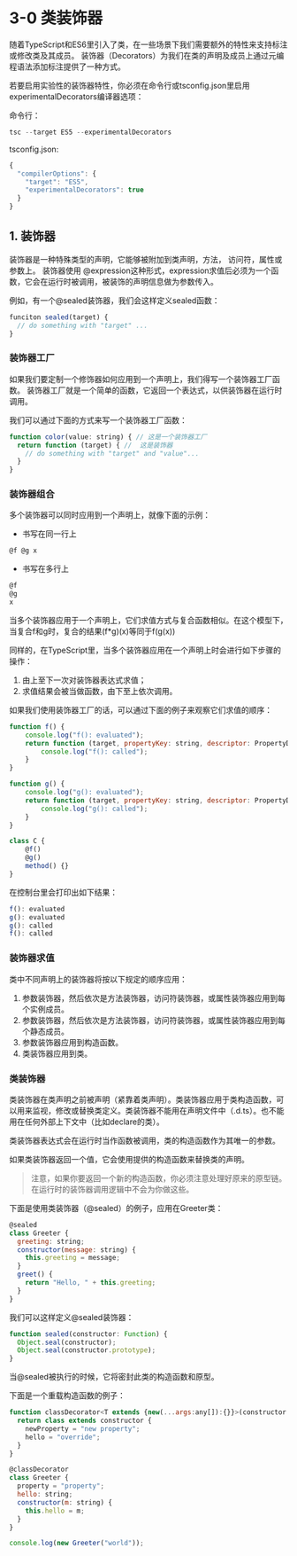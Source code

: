 # 3-0 类装饰器

随着TypeScript和ES6里引入了类，在一些场景下我们需要额外的特性来支持标注或修改类及其成员。 装饰器（Decorators）为我们在类的声明及成员上通过元编程语法添加标注提供了一种方式。 

若要启用实验性的装饰器特性，你必须在命令行或tsconfig.json里启用experimentalDecorators编译器选项：

命令行：

```js
tsc --target ES5 --experimentalDecorators
```

tsconfig.json:

```js
{
  "compilerOptions": {
    "target": "ES5",
    "experimentalDecorators": true
  }
}
```

## 1. 装饰器

装饰器是一种特殊类型的声明，它能够被附加到类声明，方法， 访问符，属性或参数上。 装饰器使用 @expression这种形式，expression求值后必须为一个函数，它会在运行时被调用，被装饰的声明信息做为参数传入。

例如，有一个@sealed装饰器，我们会这样定义sealed函数：

```js
funciton sealed(target) {
  // do something with "target" ...
}
```

### 装饰器工厂

如果我们要定制一个修饰器如何应用到一个声明上，我们得写一个装饰器工厂函数。 装饰器工厂就是一个简单的函数，它返回一个表达式，以供装饰器在运行时调用。

我们可以通过下面的方式来写一个装饰器工厂函数：

```js
function color(value: string) { // 这是一个装饰器工厂
  return function (target) { //  这是装饰器
    // do something with "target" and "value"...
  }
}
```

### 装饰器组合
多个装饰器可以同时应用到一个声明上，就像下面的示例：
* 书写在同一行上

```js
@f @g x
```
* 书写在多行上

```js
@f
@g
x
```

当多个装饰器应用于一个声明上，它们求值方式与复合函数相似。在这个模型下，当复合f和g时，复合的结果(f*g)(x)等同于f(g(x))

同样的，在TypeScript里，当多个装饰器应用在一个声明上时会进行如下步骤的操作：

1. 由上至下一次对装饰器表达式求值；
2. 求值结果会被当做函数，由下至上依次调用。

如果我们使用装饰器工厂的话，可以通过下面的例子来观察它们求值的顺序：

```js
function f() {
    console.log("f(): evaluated");
    return function (target, propertyKey: string, descriptor: PropertyDescriptor) {
        console.log("f(): called");
    }
}

function g() {
    console.log("g(): evaluated");
    return function (target, propertyKey: string, descriptor: PropertyDescriptor) {
        console.log("g(): called");
    }
}

class C {
    @f()
    @g()
    method() {}
}
```

在控制台里会打印出如下结果：

```js
f(): evaluated
g(): evaluated
g(): called
f(): called
```

### 装饰器求值

类中不同声明上的装饰器将按以下规定的顺序应用：

1. 参数装饰器，然后依次是方法装饰器，访问符装饰器，或属性装饰器应用到每个实例成员。
2. 参数装饰器，然后依次是方法装饰器，访问符装饰器，或属性装饰器应用到每个静态成员。
3. 参数装饰器应用到构造函数。
4. 类装饰器应用到类。

### 类装饰器

类装饰器在类声明之前被声明（紧靠着类声明）。类装饰器应用于类构造函数，可以用来监视，修改或替换类定义。类装饰器不能用在声明文件中（.d.ts）。也不能用在任何外部上下文中（比如declare的类）。

类装饰器表达式会在运行时当作函数被调用，类的构造函数作为其唯一的参数。

如果类装饰器返回一个值，它会使用提供的构造函数来替换类的声明。

> 注意，如果你要返回一个新的构造函数，你必须注意处理好原来的原型链。在运行时的装饰器调用逻辑中不会为你做这些。

下面是使用类装饰器（@sealed）的例子，应用在Greeter类：

```js
@sealed
class Greeter {
  greeting: string;
  constructor(message: string) {
    this.greeting = message;
  }
  greet() {
    return "Hello, " + this.greeting;
  }
}
```

我们可以这样定义@sealed装饰器：

```js
function sealed(constructor: Function) {
  Object.seal(constructor);
  Object.seal(constructor.prototype);
}
```

当@sealed被执行的时候，它将密封此类的构造函数和原型。

下面是一个重载构造函数的例子：

```js
function classDecorator<T extends {new(...args:any[]):{}}>(constructor:T) {
  return class extends constructor {
    newProperty = "new property";
    hello = "override";
  }
}

@classDecorator
class Greeter {
  property = "property";
  hello: string;
  constructor(m: string) {
    this.hello = m;
  }
}

console.log(new Greeter("world"));
```